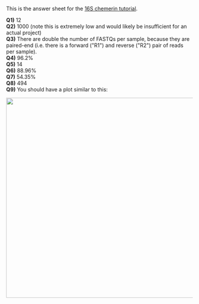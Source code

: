 This is the answer sheet for the [16S chemerin tutorial](https://github.com/mlangill/microbiome_helper/wiki/16S-tutorial-(chemerin)).

**Q1)** 12  
**Q2)** 1000 (note this is extremely low and would likely be insufficient for an actual project)  
**Q3)** There are double the number of FASTQs per sample, because they are paired-end (i.e. there is a forward ("R1") and reverse ("R2") pair of reads per sample).  
**Q4)** 96.2%    
**Q5)** 14   
**Q6)** 88.96%  
**Q7)** 54.35%  
**Q8)** 494  
**Q9)** You should have a plot similar to this:  

<img src="https://www.dropbox.com/s/po5e0erwhtcvcmu/g__Prevotella_barplot.png?raw=1" height="539" width="659.4">
  